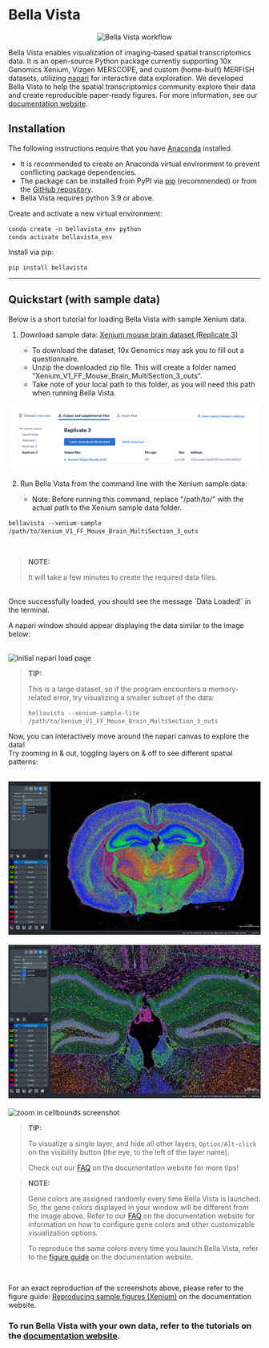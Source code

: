 # Bella Vista

<p align="center">
  <picture>
    <source media="(prefers-color-scheme: dark)" srcset="https://github.com/pkosurilab/BellaVista/blob/main/images/bellavista_figure_darkmode.png?raw=true" width="900">
    <img alt="Bella Vista workflow" src="https://github.com/pkosurilab/BellaVista/blob/main/images/bellavista_figure.png?raw=true" width="900">
  </picture>
</p>
<p align="center">

Bella Vista enables visualization of imaging-based spatial transcriptomics data. It is an open-source Python package currently supporting 10x Genomics Xenium, Vizgen MERSCOPE, and custom (home-built) MERFISH datasets, utilizing [napari](https://napari.org/) for interactive data exploration. We developed Bella Vista to help the spatial transcriptomics community explore their data and create reproducible paper-ready figures. For more information, see our [documentation website](https://bellavista.readthedocs.io/en/latest/).

## Installation
The following instructions require that you have [Anaconda](https://www.anaconda.com/) installed.
- It is recommended to create an Anaconda virtual environment to prevent conflicting package dependencies. 
- The package can be installed from PyPI via [pip](https://pypi.org/project/pip/) (recommended) or from the [GitHub repository](https://github.com/pkosurilab/BellaVista).
- Bella Vista requires python 3.9 or above.

Create and activate a new virtual environment:

```
conda create -n bellavista_env python
conda activate bellavista_env
```

Install via pip:
```
pip install bellavista
```

---
## Quickstart (with sample data)

Below is a short tutorial for loading Bella Vista with sample Xenium data.

1. Download sample data: [Xenium mouse brain dataset (Replicate 3)](https://www.10xgenomics.com/datasets/fresh-frozen-mouse-brain-replicates-1-standard)

      - To download the dataset, 10x Genomics may ask you to fill out a questionnaire.
      - Unzip the downloaded zip file. This will create a folder named "Xenium_V1_FF_Mouse_Brain_MultiSection_3_outs".
      - Take note of your local path to this folder, as you will need this path when running Bella Vista.

<img src="https://github.com/pkosurilab/BellaVista/blob/main/images/xenium_testdata_location.png?raw=true" alt="Xenium sample data website location" width="600" />


2. Run Bella Vista from the command line with the Xenium sample data:

      - Note: Before running this command, replace "/path/to/" with the actual path to the Xenium sample data folder.

```
bellavista --xenium-sample /path/to/Xenium_V1_FF_Mouse_Brain_MultiSection_3_outs
```

<br/>

>  **NOTE:**
>
> It will take a few minutes to create the required data files.

<br/>
Once successfully loaded, you should see the message `Data Loaded!` in the terminal. 

A napari window should appear displaying the data similar to the image below:

<br/>
<img src="https://github.com/pkosurilab/BellaVista/blob/updates/misc-changes/images/xenium_initial.png?raw=true" alt="Initial napari load page"/>

<br/>

> **TIP:**
>
> This is a large dataset, so if the program encounters a memory-related error, try visualizing a smaller subset of the data:
> ```
> bellavista --xenium-sample-lite /path/to/Xenium_V1_FF_Mouse_Brain_MultiSection_3_outs
>```
> 

Now, you can interactively move around the napari canvas to explore the data!\
Try zooming in & out, toggling layers on & off to see different spatial patterns:

<br/>

<img src="https://github.com/pkosurilab/BellaVista/blob/main/images/xenium_brain_position_0_select.png?raw=true" alt="zoom out screenshot" />
<br/><br/>
<img src="https://github.com/pkosurilab/BellaVista/blob/main/images/xenium_brain_position_1.png?raw=true" alt="zoom in screenshot" />
<br/><br/>
<img src="https://github.com/pkosurilab/BellaVista/blob/updates/misc-changes/images/xenium_brain_position_2_cellbounds.png?raw=true" alt="zoom in cellbounds screenshot" />

<br/>

> **TIP:**
>
> To visualize a single layer, and hide all other layers, `Option/Alt-click` on the visibility button (the eye, to the left of the layer name). 
>
> Check out our [FAQ](https://bellavista.readthedocs.io/en/latest/faq.html#helpful-napari-tips) on the documentation website for more tips!

> **NOTE:**
>
> Gene colors are assigned randomly every time Bella Vista is launched. So, the gene colors displayed in your window will be different from the image above. Refer to our [FAQ](https://bellavista.readthedocs.io/en/latest/faq.html#helpful-napari-tips) on the documentation website for information on how to configure gene colors and other customizable visualization options.
>
> To reproduce the same colors every time you launch Bella Vista, refer to the [figure guide](https://bellavista.readthedocs.io/en/latest/figure_guide.html) on the documentation website.
<br/>

For an exact reproduction of the screenshots above, please refer to the figure guide: [Reproducing sample figures (Xenium)](https://bellavista.readthedocs.io/en/latest/figure_guide.html#reproducing-sample-figures-xenium) on the documentation website.


### To run Bella Vista with your own data, refer to the tutorials on the [documentation website](https://bellavista.readthedocs.io/en/latest/tutorials.html).